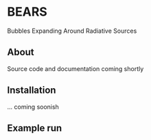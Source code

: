 # BEARS
Bubbles Expanding Around Radiative Sources

## About

Source code and documentation coming shortly


## Installation

... coming soonish

## Example run
